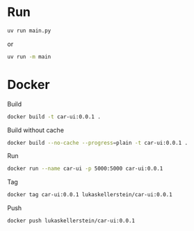 # Run

```bash
uv run main.py
```

or

```bash
uv run -m main
```

# Docker

Build

```bash
docker build -t car-ui:0.0.1 .
```

Build without cache

```bash
docker build --no-cache --progress=plain -t car-ui:0.0.1 .
```

Run

```bash
docker run --name car-ui -p 5000:5000 car-ui:0.0.1
```

Tag

```bash
docker tag car-ui:0.0.1 lukaskellerstein/car-ui:0.0.1
```

Push

```bash
docker push lukaskellerstein/car-ui:0.0.1
```
